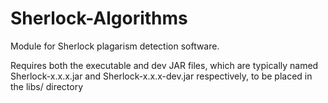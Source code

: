 # Sherlock-Algorithms
Module for Sherlock plagarism detection software.

Requires both the executable and dev JAR files, which are typically named Sherlock-x.x.x.jar and Sherlock-x.x.x-dev.jar respectively, to be placed in the libs/ directory
